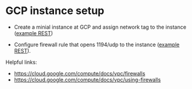 # GCP instance setup

* Create a minial instance at GCP and assign network tag to the instance ([example REST](vm_instance.json))

* Configure firewall rule that opens 1194/udp to the instance ([example REST](firewall_rule.json)).

Helpful links:
* https://cloud.google.com/compute/docs/vpc/firewalls
* https://cloud.google.com/compute/docs/vpc/using-firewalls
